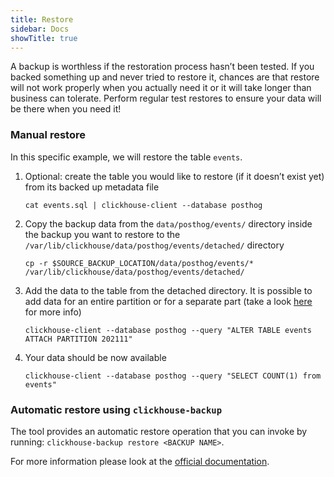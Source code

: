 ```yaml
---
title: Restore
sidebar: Docs
showTitle: true
---
```


A backup is worthless if the restoration process hasn’t been tested. If you backed something up and never tried to restore it, chances are that restore will not work properly when you actually need it or it will take longer than business can tolerate. Perform regular test restores to ensure your data will be there when you need it!

### Manual restore
In this specific example, we will restore the table `events`.

1. Optional: create the table you would like to restore (if it doesn’t exist yet) from its backed up metadata file
    ```shell
    cat events.sql | clickhouse-client --database posthog
    ```

1. Copy the backup data from the `data/posthog/events/` directory inside the backup you want to restore to the `/var/lib/clickhouse/data/posthog/events/detached/` directory
    ```shell
    cp -r $SOURCE_BACKUP_LOCATION/data/posthog/events/* /var/lib/clickhouse/data/posthog/events/detached/
    ```

1. Add the data to the table from the detached directory. It is possible to add data for an entire partition or for a separate part (take a look [here](https://clickhouse.com/docs/en/sql-reference/statements/alter/partition/#alter-how-to-specify-part-expr) for more info)
    ```shell
    clickhouse-client --database posthog --query "ALTER TABLE events ATTACH PARTITION 202111"
    ```

1. Your data should be now available
    ```shell
    clickhouse-client --database posthog --query "SELECT COUNT(1) from events"
    ````

### Automatic restore using `clickhouse-backup`
The tool provides an automatic restore operation that you can invoke by running: `clickhouse-backup restore <BACKUP NAME>`.

For more information please look at the [official documentation](https://github.com/AlexAkulov/clickhouse-backup).
